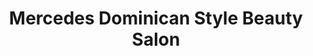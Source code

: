 ---
title: "Mercedes Dominican Style Beauty Salon"
url: /bridgeport/mercedes-dominican-style-beauty-salon/
shop: Friseur
---